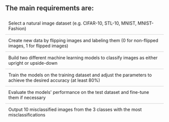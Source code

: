   <h2 style="margin-top: 0; font-weight: bold; color: #333;">The main requirements are:</h2>
  <ul style="list-style: none; padding: 0; margin: 0;">
    <li style="padding: 10px; border-bottom: 1px solid #ccc;">Select a natural image dataset (e.g. CIFAR-10, STL-10, MNIST, MNIST-Fashion)</li>
    <li style="padding: 10px; border-bottom: 1px solid #ccc;">Create new data by flipping images and labeling them (0 for non-flipped images, 1 for flipped images)</li>
    <li style="padding: 10px; border-bottom: 1px solid #ccc;">Build two different machine learning models to classify images as either upright or upside-down</li>
    <li style="padding: 10px; border-bottom: 1px solid #ccc;">Train the models on the training dataset and adjust the parameters to achieve the desired accuracy (at least 80%)</li>
    <li style="padding: 10px; border-bottom: 1px solid #ccc;">Evaluate the models' performance on the test dataset and fine-tune them if necessary</li>
    <li style="padding: 10px;">Output 10 misclassified images from the 3 classes with the most misclassifications</li>
  </ul>
